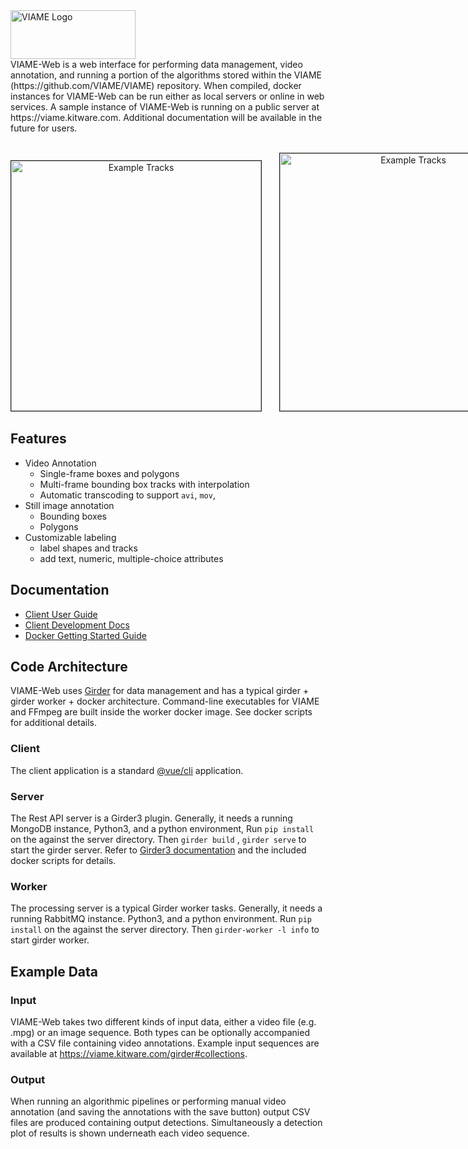 <img src="http://www.viametoolkit.org/wp-content/uploads/2016/08/viami_logo.png" alt="VIAME Logo" width="200" height="78">
<br>
VIAME-Web is a web interface for performing data management, video annotation, and running a portion of the algorithms stored
within the VIAME (https://github.com/VIAME/VIAME) repository. When compiled, docker instances for VIAME-Web can be run either
as local servers or online in web services. A sample instance of VIAME-Web is running on a public server at https://viame.kitware.com.
Additional documentation will be available in the future for users.
<br>
<p align="center">
<br>
<nobr>
<img src="https://raw.githubusercontent.com/wiki/VIAME/VIAME-Web/images/Misc/FishPolygonSelected.png" alt="Example Tracks" width="400" border="1">
&nbsp; &nbsp; &nbsp;
<img src="https://raw.githubusercontent.com/wiki/VIAME/VIAME-Web/images/Misc/PolygonCar.png" alt="Example Tracks" width="412" border="1">
&nbsp; &nbsp; &nbsp;
</nobr>
</p>

## Features

* Video Annotation
  * Single-frame boxes and polygons
  * Multi-frame bounding box tracks with interpolation
  * Automatic transcoding to support `avi`, `mov`, 
* Still image annotation
  * Bounding boxes
  * Polygons
* Customizable labeling
  * label shapes and tracks
  * add text, numeric, multiple-choice attributes

## Documentation

* [Client User Guide](https://github.com/VIAME/VIAME-Web/wiki)
* [Client Development Docs](client/README.md)
* [Docker Getting Started Guide](docker/README.md)

## Code Architecture

VIAME-Web uses [Girder](https://girder.readthedocs.io/en/stable/) for data management and has a typical girder + girder worker +
docker architecture. Command-line executables for VIAME and FFmpeg are built inside the worker docker image. See docker scripts
for additional details.

### Client

The client application is a standard [@vue/cli](https://cli.vuejs.org/) application.

### Server

The Rest API server is a Girder3 plugin. Generally, it needs a running MongoDB instance, Python3, and a python environment, 
Run `pip install` on the against the server directory. Then `girder build` , `girder serve` to start the girder server. Refer to
[Girder3 documentation](https://girder.readthedocs.io/en/stable/) and the included docker scripts for details.

### Worker

The processing server is a typical Girder worker tasks. Generally, it needs a running RabbitMQ instance. Python3, and a python environment.
Run `pip install` on the against the server directory. Then `girder-worker -l info` to start girder worker.

## Example Data

### Input

VIAME-Web takes two different kinds of input data, either a video file (e.g. .mpg) or an image sequence. Both types can
be optionally accompanied with a CSV file containing video annotations. Example input sequences are available at
https://viame.kitware.com/girder#collections.

### Output

When running an algorithmic pipelines or performing manual video annotation (and saving the annotations with the save
button) output CSV files are produced containing output detections. Simultaneously a detection plot of results
is shown underneath each video sequence.
